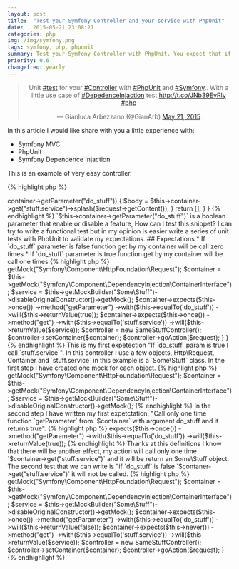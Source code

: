 ```yaml
---
layout: post
title:  "Test your Symfony Controller and your service with PhpUnit"
date:   2015-05-21 23:08:27
categories: php
img: /img/symfony.png
tags: symfony, php, phpunit
summary: Test your Symfony Controller with PhpUnit. You expect that if one parameter is true your action get a service by Dependence Injcation and use it!
priority: 0.6
changefreq: yearly
---
```

<blockquote align="center" class="twitter-tweet" lang="en"><p lang="en" dir="ltr">Unit <a href="https://twitter.com/hashtag/test?src=hash">#test</a> for your <a href="https://twitter.com/hashtag/Controller?src=hash">#Controller</a> with <a href="https://twitter.com/hashtag/PhpUnit?src=hash">#PhpUnit</a> and <a href="https://twitter.com/hashtag/Symfony?src=hash">#Symfony</a>.. With a little use case of <a href="https://twitter.com/hashtag/DepedenceInjaction?src=hash">#DepedenceInjaction</a> test <a href="http://t.co/JNb39EyRly">http://t.co/JNb39EyRly</a> <a href="https://twitter.com/hashtag/php?src=hash">#php</a></p>&mdash; Gianluca Arbezzano (@GianArb) <a href="https://twitter.com/GianArb/status/601526550438215680">May 21, 2015</a></blockquote>
<script async src="//platform.twitter.com/widgets.js" charset="utf-8"></script>

In this article I would like share with you a little experience with:

* Symfony MVC
* PhpUnit
* Symfony Dependence Injaction

This is an example of very easy controller.

{% highlight php %}
<?php
namespace AppBundle\Controller;

use Sensio\Bundle\FrameworkExtraBundle\Configuration\Route;
use Symfony\Bundle\FrameworkBundle\Controller\Controller;
use Symfony\Component\HttpFoundation\Request;

class SomeStuffController extends FOSRestController
{
    /**
     * @Rest\Post("/go")
     * @return array
     */
    public function goAction(Request $request)
    {
        if($this->container->getParameter("do_stuff")) {
            $body = $this->container->get("stuff.service")->splash($request->getContent());
        }
        return [];
    }
}
{% endhighlight %}

`$this->container->getParameter("do_stuff")` is a boolean parameter that enable or disable a feature, How can I test this snippet?
I can try to write a functional test but in my opinion is easier write a series of unit tests with PhpUnit to validate my expectations.

## Expectations
* If `do_stuff` parameter is false function get by my container will be call zero times
* If `do_stuff` parameter is true function get by my container will be call one times

{% highlight php %}
<?php

namespace AppBundle\Tests\Controller;

use Liip\FunctionalTestBundle\Test\WebTestCase;
use AppBundle\Controller\SomeStuffController;

class SomeStuffControllerTest extends WebTestCase
{
    public function testDoStuffIsTrue()
    {
        $request = $this->getMock("Symfony\Component\HttpFoundation\Request");
        $container = $this->getMock("Symfony\Component\DependencyInjection\ContainerInterface");
        $service = $this->getMockBuilder("Some\Stuff")->disableOriginalConstructor()->getMock();
        $container->expects($this->once())
            ->method("getParameter")
            ->with($this->equalTo('do_stuff'))
            ->will($this->returnValue(true));

        $container->expects($this->once())
            ->method("get")
            ->with($this->equalTo('stuff.service'))
            ->will($this->returnValue($service));

        $controller = new SameStuffController();
        $controller->setContainer($container);

        $controller->goAction($request);

    }
}
{% endhighlight %}
This is my first expetection "If `do_stuff` param is true I call `stuff.service`".
In this controller I use a few objects, Http\Request, Container and `stuff.service` in this example is a `Some\Stuff` class.
In the first step I have created one mock for each object.

{% highlight php %}
<?php
$request = $this->getMock("Symfony\Component\HttpFoundation\Request");
$container = $this->getMock("Symfony\Component\DependencyInjection\ContainerInterface");
$service = $this->getMockBuilder("Some\Stuff")->disableOriginalConstructor()->getMock();
{% endhighlight %}

In the second step I have written my first expetctation, "Call only one time function `getParameter` from `$container` with argument do_stuff and it returns true".

{% highlight php %}
<?php
$container->expects($this->once())
    ->method("getParameter")
    ->with($this->equalTo('do_stuff'))
    ->will($this->returnValue(true));
{% endhighlight %}
Thanks at this definitions I know that there will be another effect, my action will call only one time `$container->get("stuff.service")` and it will be return an Some\Stuff object.

The second test that we can write is "if `do_stuff` is false `$contaner->get("stuff.service")` it will not be called.

{% highlight php %}
<?php
public function testDoStuffIsFalse()
{
    $request = $this->getMock("Symfony\Component\HttpFoundation\Request");
    $container = $this->getMock("Symfony\Component\DependencyInjection\ContainerInterface");
    $service = $this->getMockBuilder("Some\Stuff")->disableOriginalConstructor()->getMock();
    $container->expects($this->once())
        ->method("getParameter")
        ->with($this->equalTo('do_stuff'))
        ->will($this->returnValue(false));

    $container->expects($this->never())
        ->method("get")
        ->with($this->equalTo('stuff.service'))
        ->will($this->returnValue($service));

    $controller = new SameStuffController();
    $controller->setContainer($container);
    $controller->goAction($request);
}
{% endhighlight %}

